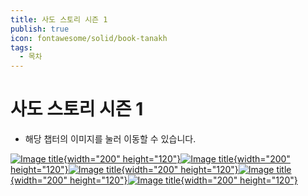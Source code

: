 ```yaml
---
title: 사도 스토리 시즌 1
publish: true
icon: fontawesome/solid/book-tanakh
tags:
  - 목차
---
```

# 사도 스토리 시즌 1

+ 해당 챕터의 이미지를 눌러 이동할 수 있습니다.

[![Image title](https://vitamink1.github.io/mkdocs-test/assets/chapterimg/ChapterImage_ThemeEvent1.png){width="200" height="120"}](../s1_event/butter.md)[![Image title](https://vitamink1.github.io/mkdocs-test/assets/chapterimg/ChapterImage_ThemeEvent8.png){width="200" height="120"}](../s1_event/leets.md)[![Image title](https://vitamink1.github.io/mkdocs-test/assets/chapterimg/ChapterImage_ThemeEvent9.png){width="200" height="120"}](../s1_event/picora.md)[![Image title](https://vitamink1.github.io/mkdocs-test/assets/chapterimg/ChapterImage_ThemeEvent20.png){width="200" height="120"}](../s1_event/barong.md)[![Image title](https://vitamink1.github.io/mkdocs-test/assets/chapterimg/ChapterImage_ThemeEvent24.png){width="200" height="120"}](../s1_event/joanne.md)